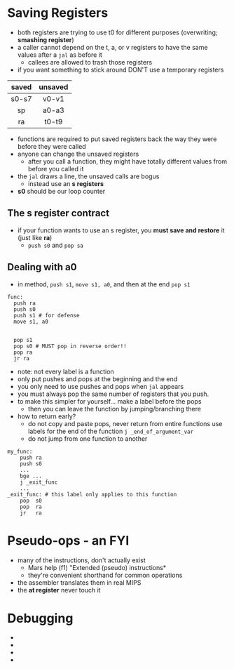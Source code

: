 # Saving Registers

* both registers are trying to use t0 for different purposes (overwriting; **smashing register**) 
* a caller cannot depend on the t, a, or v registers to have the same values after a `jal` as before it
  * callees are allowed to trash those registers 
* if you want something to stick around DON'T use a temporary registers

| saved | unsaved |
|:-----:|:-------:|
| s0-s7 |  v0-v1  |
|   sp  |  a0-a3  |
|   ra  |  t0-t9  |

* functions are required to put saved registers back the way they were before they were called
* anyone can change the unsaved registers
  * after you call a function, they might have totally different values from before you called it
* the `jal` draws a line, the unsaved calls are bogus 
  * instead use an **s registers**
* **s0** should be our loop counter

## The **s register** contract
* if your function wants to use an s register, you **must save and restore** it (just like **ra**)
  * `push s0` and `pop sa`

## Dealing with a0

* in method, `push s1`, `move s1, a0`, and then at the end `pop s1`
  
```
func:
  push ra
  push s0
  push s1 # for defense
  move s1, a0
  
  
  pop s1 
  pop s0 # MUST pop in reverse order!!
  pop ra
  jr ra 

```

* note: not every label is a function
* only put pushes and pops at the beginning and the end
* you only need to use pushes and pops when `jal` appears
* you must always pop the same number of registers that you push.
* to make this simpler for yourself… make a label before the pops
  * then you can leave the function by jumping/branching there
* how to return early?
  * do not copy and paste pops, never return from entire functions use labels for the end of the function `j _end_of_argument_var`
  * do not jump from one function to another

```
my_func:
	push ra
	push s0
	...
	bge ...
	j _exit_func
	...
_exit_func: # this label only applies to this function
	pop  s0
	pop  ra
	jr   ra
```

# Pseudo-ops - an FYI
* many of the instructions, don't actually exist
   * Mars help (f1) "Extended (pseudo) instructions* 
   * they're convenient shorthand for common operations 
* the assembler translates them in real MIPS
* the **at register** never touch it



# Debugging
* 
* 
*
* 
